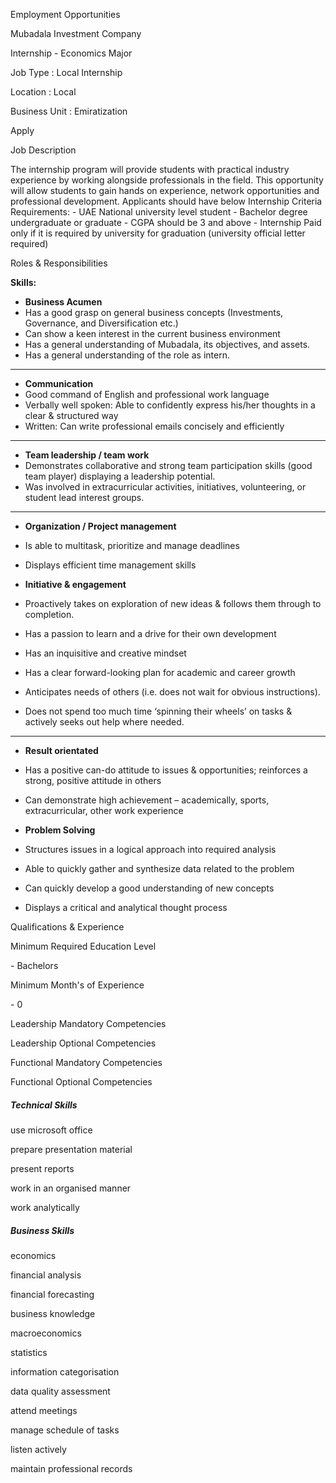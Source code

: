 Employment Opportunities

Mubadala Investment Company  

Internship - Economics Major

  

Job Type : Local Internship  

Location : Local  

Business Unit : Emiratization

  
  

Apply

Job Description

The internship program will provide students with practical industry
experience by working alongside professionals in the field. This opportunity
will allow students to gain hands on experience, network opportunities and
professional development. Applicants should have below Internship Criteria
Requirements: \- UAE National university level student \- Bachelor degree
undergraduate or graduate \- CGPA should be 3 and above \- Internship Paid
only if it is required by university for graduation (university official
letter required)

Roles & Responsibilities

**Skills:**

  * **Business Acumen**
  * Has a good grasp on general business concepts (Investments, Governance, and Diversification etc.)
  * Can show a keen interest in the current business environment
  * Has a general understanding of Mubadala, its objectives, and assets.
  * Has a general understanding of the role as intern.

****

  * **Communication**
  * Good command of English and professional work language 
  * Verbally well spoken: Able to confidently express his/her thoughts in a clear & structured way
  * Written: Can write professional emails concisely and efficiently

****

  * **Team leadership / team work**
  * Demonstrates collaborative and strong team participation skills (good team player) displaying a leadership potential.
  * Was involved in extracurricular activities, initiatives, volunteering, or student lead interest groups.

****

  * **Organization / Project management**
  * Is able to multitask, prioritize and manage deadlines
  * Displays efficient time management skills

  * **Initiative & engagement**
  * Proactively takes on exploration of new ideas & follows them through to completion. 
  * Has a passion to learn and a drive for their own development
  * Has an inquisitive and creative mindset
  * Has a clear forward-looking plan for academic and career growth
  * Anticipates needs of others (i.e. does not wait for obvious instructions).
  * Does not spend too much time ‘spinning their wheels’ on tasks & actively seeks out help where needed.

****

  * **Result orientated**
  * Has a positive can-do attitude to issues & opportunities; reinforces a strong, positive attitude in others
  * Can demonstrate high achievement – academically, sports, extracurricular, other work experience

  * **Problem Solving**
  * Structures issues in a logical approach into required analysis
  * Able to quickly gather and synthesize data related to the problem
  * Can quickly develop a good understanding of new concepts
  * Displays a critical and analytical thought process

Qualifications & Experience

Minimum Required Education Level

\- Bachelors  

Minimum Month's of Experience

\- 0  

Leadership Mandatory Competencies

Leadership Optional Competencies

Functional Mandatory Competencies

Functional Optional Competencies

##### Technical Skills

use microsoft office

prepare presentation material

present reports

work in an organised manner

work analytically

##### Business Skills

economics

financial analysis

financial forecasting

business knowledge

macroeconomics

statistics

information categorisation

data quality assessment

attend meetings

manage schedule of tasks

listen actively

maintain professional records

